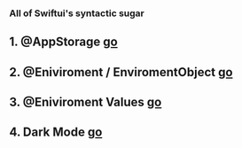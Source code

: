 ### All of Swiftui's syntactic sugar

## 1. @AppStorage [go](https://github.com/John-Mark01/learning-swift/blob/main/SwiftUI%20Sugar%20/%40AppStorage.md)

## 2. @Eniviroment / EnviromentObject [go](https://github.com/John-Mark01/learning-swift/blob/cc41ebc22db7152c801f97a796e99076ed820e04/SwiftUI%20Sugar%20/Environment%20%26%20EnironmentObject.md)

## 3. @Eniviroment Values [go](https://github.com/John-Mark01/learning-swift/blob/main/SwiftUI%20Sugar%20/%40Environment%20Values.md)

## 4. Dark Mode  [go](https://github.com/John-Mark01/learning-swift/blob/main/SwiftUI%20Sugar%20/Dark%20Mode.md)

